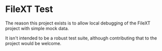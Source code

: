 # FileXT Test

The reason this project exists is to allow local debugging of the FileXT project with simple mock data.

It isn't intended to be a robust test suite, although contributing that to the project would be welcome.